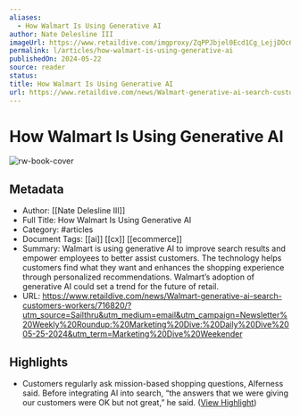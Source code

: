 ```yaml
---
aliases:
  - How Walmart Is Using Generative AI
author: Nate Delesline III
imageUrl: https://www.retaildive.com/imgproxy/ZqPPJbjel0Ecd1Cg_LejjDOc64-wNX27uRnbNYAb-iU/g:ce/rs:fit:770:435/bG9jYWw6Ly8vZGl2ZWltYWdlL1dhbG1hcnQxLmpwZw==.webp
permalink: l/articles/how-walmart-is-using-generative-ai
publishedOn: 2024-05-22
source: reader
status: 
title: How Walmart Is Using Generative AI
url: https://www.retaildive.com/news/Walmart-generative-ai-search-customers-workers/716820/?utm_source=Sailthru&utm_medium=email&utm_campaign=Newsletter%20Weekly%20Roundup:%20Marketing%20Dive:%20Daily%20Dive%2005-25-2024&utm_term=Marketing%20Dive%20Weekender
---
```

# How Walmart Is Using Generative AI

![rw-book-cover](https://www.retaildive.com/imgproxy/ZqPPJbjel0Ecd1Cg_LejjDOc64-wNX27uRnbNYAb-iU/g:ce/rs:fit:770:435/bG9jYWw6Ly8vZGl2ZWltYWdlL1dhbG1hcnQxLmpwZw==.webp)

## Metadata

- Author: [[Nate Delesline III]]
- Full Title: How Walmart Is Using Generative AI
- Category: #articles
- Document Tags: [[ai]] [[cx]] [[ecommerce]]
- Summary: Walmart is using generative AI to improve search results and empower employees to better assist customers. The technology helps customers find what they want and enhances the shopping experience through personalized recommendations. Walmart’s adoption of generative AI could set a trend for the future of retail.
- URL: https://www.retaildive.com/news/Walmart-generative-ai-search-customers-workers/716820/?utm_source=Sailthru&utm_medium=email&utm_campaign=Newsletter%20Weekly%20Roundup:%20Marketing%20Dive:%20Daily%20Dive%2005-25-2024&utm_term=Marketing%20Dive%20Weekender

## Highlights

- Customers regularly ask mission-based shopping questions, Alferness said. Before integrating AI into search, “the answers that we were giving our customers were OK but not great,” he said. ([View Highlight](https://read.readwise.io/read/01hz1xywwyp6grh4a4ba3h28nh))
